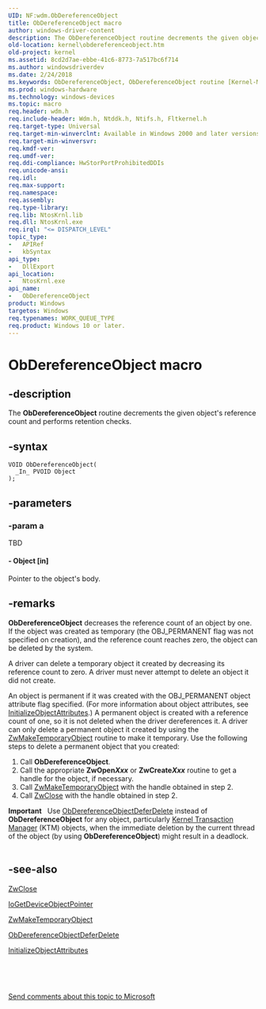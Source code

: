 ```yaml
---
UID: NF:wdm.ObDereferenceObject
title: ObDereferenceObject macro
author: windows-driver-content
description: The ObDereferenceObject routine decrements the given object's reference count and performs retention checks.
old-location: kernel\obdereferenceobject.htm
old-project: kernel
ms.assetid: 8cd2d7ae-ebbe-41c6-8773-7a517bc6f714
ms.author: windowsdriverdev
ms.date: 2/24/2018
ms.keywords: ObDereferenceObject, ObDereferenceObject routine [Kernel-Mode Driver Architecture], k107_bc67abd9-66b2-4cd7-81c0-48ad0fa6c87d.xml, kernel.obdereferenceobject, wdm/ObDereferenceObject
ms.prod: windows-hardware
ms.technology: windows-devices
ms.topic: macro
req.header: wdm.h
req.include-header: Wdm.h, Ntddk.h, Ntifs.h, Fltkernel.h
req.target-type: Universal
req.target-min-winverclnt: Available in Windows 2000 and later versions of Windows.
req.target-min-winversvr: 
req.kmdf-ver: 
req.umdf-ver: 
req.ddi-compliance: HwStorPortProhibitedDDIs
req.unicode-ansi: 
req.idl: 
req.max-support: 
req.namespace: 
req.assembly: 
req.type-library: 
req.lib: NtosKrnl.lib
req.dll: NtosKrnl.exe
req.irql: "<= DISPATCH_LEVEL"
topic_type:
-	APIRef
-	kbSyntax
api_type:
-	DllExport
api_location:
-	NtosKrnl.exe
api_name:
-	ObDereferenceObject
product: Windows
targetos: Windows
req.typenames: WORK_QUEUE_TYPE
req.product: Windows 10 or later.
---
```


# ObDereferenceObject macro


## -description


The <b>ObDereferenceObject</b> routine decrements the given object's reference count and performs retention checks.


## -syntax


````
VOID ObDereferenceObject(
  _In_ PVOID Object
);
````


## -parameters




### -param a

TBD






#### - Object [in]

Pointer to the object's body. 


## -remarks



<b>ObDereferenceObject</b> decreases the reference count of an object by one. If the object was created as temporary (the OBJ_PERMANENT flag was not specified on creation), and the reference count reaches zero, the object can be deleted by the system.

A driver can delete a temporary object it created by decreasing its reference count to zero. A driver must never attempt to delete an object it did not create.

An object is permanent if it was created with the OBJ_PERMANENT object attribute flag specified. (For more information about object attributes, see <a href="..\wudfwdm\nf-wudfwdm-initializeobjectattributes.md">InitializeObjectAttributes</a>.) A permanent object is created with a reference count of one, so it is not deleted when the driver dereferences it. A driver can only delete a permanent object it created by using the <a href="..\wdm\nf-wdm-zwmaketemporaryobject.md">ZwMakeTemporaryObject</a> routine to make it temporary. Use the following steps to delete a permanent object that you created:

<ol>
<li>
Call <b>ObDereferenceObject</b>.

</li>
<li>
Call the appropriate <b>ZwOpen<i>Xxx</i></b> or <b>ZwCreate<i>Xxx</i></b> routine to get a handle for the object, if necessary.

</li>
<li>
Call <a href="..\wdm\nf-wdm-zwmaketemporaryobject.md">ZwMakeTemporaryObject</a> with the handle obtained in step 2.

</li>
<li>
Call <a href="..\wdm\nf-wdm-zwclose.md">ZwClose</a> with the handle obtained in step 2.

</li>
</ol>
<div class="alert"><b>Important</b>  
     Use <a href="..\wdm\nf-wdm-obdereferenceobjectdeferdelete.md">ObDereferenceObjectDeferDelete</a> instead of <b>ObDereferenceObject</b> for any object, particularly <a href="https://msdn.microsoft.com/43bf96ed-8be8-4670-a310-99cd7c7f9073">Kernel Transaction Manager</a> (KTM) objects, when the immediate deletion by the current thread of the object (by using <b>ObDereferenceObject</b>) might result in a deadlock.</div>
<div> </div>



## -see-also

<a href="..\wdm\nf-wdm-zwclose.md">ZwClose</a>



<a href="..\wdm\nf-wdm-iogetdeviceobjectpointer.md">IoGetDeviceObjectPointer</a>



<a href="..\wdm\nf-wdm-zwmaketemporaryobject.md">ZwMakeTemporaryObject</a>



<a href="..\wdm\nf-wdm-obdereferenceobjectdeferdelete.md">ObDereferenceObjectDeferDelete</a>



<a href="..\wudfwdm\nf-wudfwdm-initializeobjectattributes.md">InitializeObjectAttributes</a>



 

 

<a href="mailto:wsddocfb@microsoft.com?subject=Documentation%20feedback [kernel\kernel]:%20ObDereferenceObject routine%20 RELEASE:%20(2/24/2018)&amp;body=%0A%0APRIVACY STATEMENT%0A%0AWe use your feedback to improve the documentation. We don't use your email address for any other purpose, and we'll remove your email address from our system after the issue that you're reporting is fixed. While we're working to fix this issue, we might send you an email message to ask for more info. Later, we might also send you an email message to let you know that we've addressed your feedback.%0A%0AFor more info about Microsoft's privacy policy, see http://privacy.microsoft.com/en-us/default.aspx." title="Send comments about this topic to Microsoft">Send comments about this topic to Microsoft</a>

